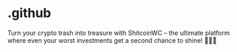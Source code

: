 # .github
Turn your crypto trash into treasure with ShitcoinWC – the ultimate platform where even your worst investments get a second chance to shine! 🚽💩✨
